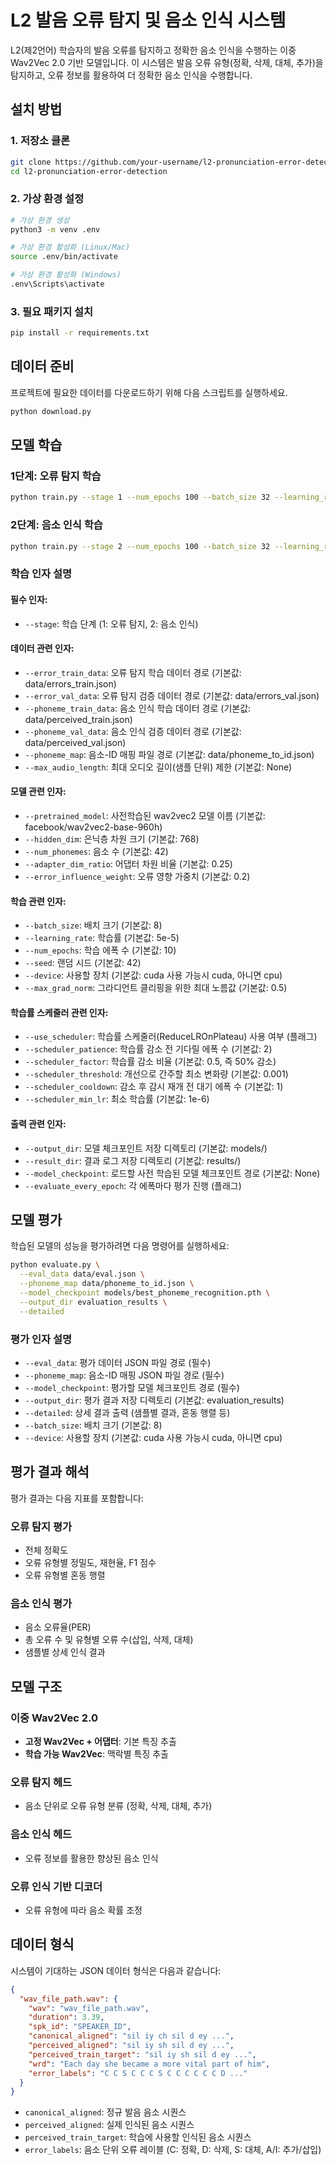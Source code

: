 # L2 발음 오류 탐지 및 음소 인식 시스템

L2(제2언어) 학습자의 발음 오류를 탐지하고 정확한 음소 인식을 수행하는 이중 Wav2Vec 2.0 기반 모델입니다. 
이 시스템은 발음 오류 유형(정확, 삭제, 대체, 추가)을 탐지하고, 오류 정보를 활용하여 더 정확한 음소 인식을 수행합니다.

## 설치 방법

### 1. 저장소 클론
```bash
git clone https://github.com/your-username/l2-pronunciation-error-detection.git
cd l2-pronunciation-error-detection
```

### 2. 가상 환경 설정
```bash
# 가상 환경 생성
python3 -m venv .env

# 가상 환경 활성화 (Linux/Mac)
source .env/bin/activate

# 가상 환경 활성화 (Windows)
.env\Scripts\activate
```

### 3. 필요 패키지 설치
```bash
pip install -r requirements.txt
```

## 데이터 준비

프로젝트에 필요한 데이터를 다운로드하기 위해 다음 스크립트를 실행하세요.

```bash
python download.py
```

## 모델 학습

### 1단계: 오류 탐지 학습

```bash
python train.py --stage 1 --num_epochs 100 --batch_size 32 --learning_rate 4e-4 --use_scheduler
```

### 2단계: 음소 인식 학습

```bash
python train.py --stage 2 --num_epochs 100 --batch_size 32 --learning_rate 4e-4 --model_checkpoint models/best_error_detection.pth --use_scheduler
```

### 학습 인자 설명

#### 필수 인자:
- `--stage`: 학습 단계 (1: 오류 탐지, 2: 음소 인식)

#### 데이터 관련 인자:
- `--error_train_data`: 오류 탐지 학습 데이터 경로 (기본값: data/errors_train.json)
- `--error_val_data`: 오류 탐지 검증 데이터 경로 (기본값: data/errors_val.json)
- `--phoneme_train_data`: 음소 인식 학습 데이터 경로 (기본값: data/perceived_train.json)
- `--phoneme_val_data`: 음소 인식 검증 데이터 경로 (기본값: data/perceived_val.json)
- `--phoneme_map`: 음소-ID 매핑 파일 경로 (기본값: data/phoneme_to_id.json)
- `--max_audio_length`: 최대 오디오 길이(샘플 단위) 제한 (기본값: None)

#### 모델 관련 인자:
- `--pretrained_model`: 사전학습된 wav2vec2 모델 이름 (기본값: facebook/wav2vec2-base-960h)
- `--hidden_dim`: 은닉층 차원 크기 (기본값: 768)
- `--num_phonemes`: 음소 수 (기본값: 42)
- `--adapter_dim_ratio`: 어댑터 차원 비율 (기본값: 0.25)
- `--error_influence_weight`: 오류 영향 가중치 (기본값: 0.2)

#### 학습 관련 인자:
- `--batch_size`: 배치 크기 (기본값: 8)
- `--learning_rate`: 학습률 (기본값: 5e-5)
- `--num_epochs`: 학습 에폭 수 (기본값: 10)
- `--seed`: 랜덤 시드 (기본값: 42)
- `--device`: 사용할 장치 (기본값: cuda 사용 가능시 cuda, 아니면 cpu)
- `--max_grad_norm`: 그라디언트 클리핑을 위한 최대 노름값 (기본값: 0.5)

#### 학습률 스케줄러 관련 인자:
- `--use_scheduler`: 학습률 스케줄러(ReduceLROnPlateau) 사용 여부 (플래그)
- `--scheduler_patience`: 학습률 감소 전 기다릴 에폭 수 (기본값: 2)
- `--scheduler_factor`: 학습률 감소 비율 (기본값: 0.5, 즉 50% 감소)
- `--scheduler_threshold`: 개선으로 간주할 최소 변화량 (기본값: 0.001)
- `--scheduler_cooldown`: 감소 후 감시 재개 전 대기 에폭 수 (기본값: 1)
- `--scheduler_min_lr`: 최소 학습률 (기본값: 1e-6)

#### 출력 관련 인자:
- `--output_dir`: 모델 체크포인트 저장 디렉토리 (기본값: models/)
- `--result_dir`: 결과 로그 저장 디렉토리 (기본값: results/)
- `--model_checkpoint`: 로드할 사전 학습된 모델 체크포인트 경로 (기본값: None)
- `--evaluate_every_epoch`: 각 에폭마다 평가 진행 (플래그)

## 모델 평가

학습된 모델의 성능을 평가하려면 다음 명령어를 실행하세요:

```bash
python evaluate.py \
  --eval_data data/eval.json \
  --phoneme_map data/phoneme_to_id.json \
  --model_checkpoint models/best_phoneme_recognition.pth \
  --output_dir evaluation_results \
  --detailed
```

### 평가 인자 설명

- `--eval_data`: 평가 데이터 JSON 파일 경로 (필수)
- `--phoneme_map`: 음소-ID 매핑 JSON 파일 경로 (필수)
- `--model_checkpoint`: 평가할 모델 체크포인트 경로 (필수)
- `--output_dir`: 평가 결과 저장 디렉토리 (기본값: evaluation_results)
- `--detailed`: 상세 결과 출력 (샘플별 결과, 혼동 행렬 등)
- `--batch_size`: 배치 크기 (기본값: 8)
- `--device`: 사용할 장치 (기본값: cuda 사용 가능시 cuda, 아니면 cpu)

## 평가 결과 해석

평가 결과는 다음 지표를 포함합니다:

### 오류 탐지 평가
- 전체 정확도
- 오류 유형별 정밀도, 재현율, F1 점수
- 오류 유형별 혼동 행렬

### 음소 인식 평가
- 음소 오류율(PER)
- 총 오류 수 및 유형별 오류 수(삽입, 삭제, 대체)
- 샘플별 상세 인식 결과

## 모델 구조

### 이중 Wav2Vec 2.0
- **고정 Wav2Vec + 어댑터**: 기본 특징 추출
- **학습 가능 Wav2Vec**: 맥락별 특징 추출

### 오류 탐지 헤드
- 음소 단위로 오류 유형 분류 (정확, 삭제, 대체, 추가)

### 음소 인식 헤드
- 오류 정보를 활용한 향상된 음소 인식

### 오류 인식 기반 디코더
- 오류 유형에 따라 음소 확률 조정

## 데이터 형식

시스템이 기대하는 JSON 데이터 형식은 다음과 같습니다:

```json
{
  "wav_file_path.wav": {
    "wav": "wav_file_path.wav",
    "duration": 3.39,
    "spk_id": "SPEAKER_ID",
    "canonical_aligned": "sil iy ch sil d ey ...",
    "perceived_aligned": "sil iy sh sil d ey ...",
    "perceived_train_target": "sil iy sh sil d ey ...",
    "wrd": "Each day she became a more vital part of him",
    "error_labels": "C C S C C C S C C C C C C D ..."
  }
}
```

- `canonical_aligned`: 정규 발음 음소 시퀀스
- `perceived_aligned`: 실제 인식된 음소 시퀀스
- `perceived_train_target`: 학습에 사용할 인식된 음소 시퀀스
- `error_labels`: 음소 단위 오류 레이블 (C: 정확, D: 삭제, S: 대체, A/I: 추가/삽입)